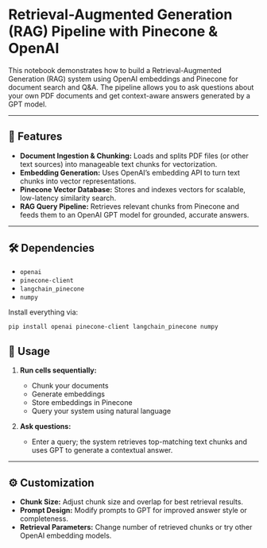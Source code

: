 # Retrieval-Augmented Generation (RAG) Pipeline with Pinecone & OpenAI

This notebook demonstrates how to build a Retrieval-Augmented Generation (RAG) system using OpenAI embeddings and Pinecone for document search and Q\&A. The pipeline allows you to ask questions about your own PDF documents and get context-aware answers generated by a GPT model.

---

## 🚀 Features

* **Document Ingestion & Chunking:**
  Loads and splits PDF files (or other text sources) into manageable text chunks for vectorization.
* **Embedding Generation:**
  Uses OpenAI’s embedding API to turn text chunks into vector representations.
* **Pinecone Vector Database:**
  Stores and indexes vectors for scalable, low-latency similarity search.
* **RAG Query Pipeline:**
  Retrieves relevant chunks from Pinecone and feeds them to an OpenAI GPT model for grounded, accurate answers.

---

## 🛠️ Dependencies

* `openai`
* `pinecone-client`
* `langchain_pinecone`
* `numpy`

Install everything via:

```bash
pip install openai pinecone-client langchain_pinecone numpy
```
## 📓 Usage

1. **Run cells sequentially:**

   * Chunk your documents
   * Generate embeddings
   * Store embeddings in Pinecone
   * Query your system using natural language

2. **Ask questions:**

   * Enter a query; the system retrieves top-matching text chunks and uses GPT to generate a contextual answer.

---

## ⚙️ Customization

* **Chunk Size:**
  Adjust chunk size and overlap for best retrieval results.
* **Prompt Design:**
  Modify prompts to GPT for improved answer style or completeness.
* **Retrieval Parameters:**
  Change number of retrieved chunks or try other OpenAI embedding models.
